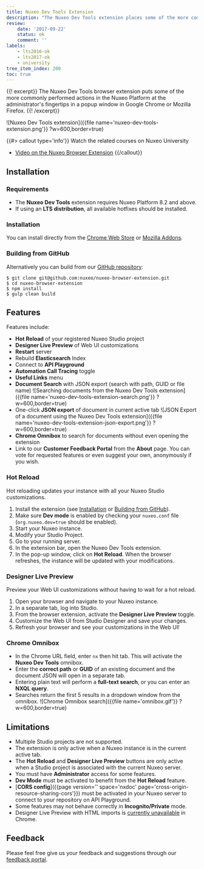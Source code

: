 ```yaml
---
title: Nuxeo Dev Tools Extension
description: "The Nuxeo Dev Tools extension places some of the more commonly performed actions in the Nuxeo Platform at the administrator's fingertips in a browser popup window."
review:
    date: '2017-09-22'
    status: ok
    comment: ''
labels:
    - lts2016-ok
    - lts2017-ok  
    - university
tree_item_index: 200
toc: true
---
```

{{! excerpt}}
The Nuxeo Dev Tools browser extension puts some of the more commonly performed actions in the Nuxeo Platform at the administrator's fingertips in a popup window in Google Chrome or Mozilla Firefox.
{{! /excerpt}}

![Nuxeo Dev Tools extension]({{file name='nuxeo-dev-tools-extension.png'}} ?w=600,border=true)

{{#> callout type='info'}}
Watch the related courses on Nuxeo University
- [Video on the Nuxeo Browser Extension](https://university.nuxeo.com/learn/public/course/view/elearning/83/NuxeoDevTools)
{{/callout}}

## Installation

### Requirements

- The **Nuxeo Dev Tools** extension requires Nuxeo Platform 8.2 and above.
- If using an **LTS distribution**, all available hotfixes should be installed.

### Installation

You can install directly from the [Chrome Web Store](https://chrome.google.com/webstore/detail/nuxeo-extension/kncphbjdicjganncpalklkllihdidcmh) or [Mozilla Addons](https://addons.mozilla.org/en-US/firefox/addon/nuxeo-dev-tools/).

### Building from GitHub

Alternatively you can build from our [GitHub repository](https://github.com/nuxeo/nuxeo-browser-extension):

```
$ git clone git@github.com:nuxeo/nuxeo-browser-extension.git
$ cd nuxeo-browser-extension
$ npm install
$ gulp clean build
```

## Features

Features include:
- **Hot Reload** of your registered Nuxeo Studio project
- **Designer Live Preview** of Web UI customizations
- **Restart** server
- Rebuild **Elasticsearch** Index
- Connect to **API Playground**
- **Automation Call Tracing** toggle
- **Useful Links** menu
- **Document Search** with JSON export (search with path, GUID or file name)
    ![Searching documents from the Nuxeo Dev Tools extension]({{file name='nuxeo-dev-tools-extension-search.png'}} ?w=600,border=true)
- One-click **JSON export** of document in current active tab
    ![JSON Export of a document using the Nuxeo Dev Tools extension]({{file name='nuxeo-dev-tools-extension-json-export.png'}} ?w=600,border=true)
- **Chrome Omnibox** to search for documents without even opening the extension
- Link to our **Customer Feedback Portal** from the **About** page. You can vote for requested features or even suggest your own, anonymously if you wish.

### Hot Reload

Hot reloading updates your instance with all your Nuxeo Studio customizations.

1. Install the extension (see [Installation](#installation) or [Building from GitHub](#building-from-github)).
1. Make sure **Dev mode** is enabled by checking your `nuxeo.conf` file (`org.nuxeo.dev=true` should be enabled).
1. Start your Nuxeo instance.</br>
1. Modify your Studio Project.
1. Go to your running server.
1. In the extension bar, open the Nuxeo Dev Tools extension.
1. In the pop-up window, click on **Hot Reload**. When the browser refreshes, the instance will be updated with your modifications.

### Designer Live Preview

Preview your Web UI customizations without having to wait for a hot reload.

1. Open your browser and navigate to your Nuxeo instance.
1. In a separate tab, log into Studio.
1. From the browser extension, activate the **Designer Live Preview** toggle.
1. Customize the Web UI from Studio Designer and save your changes.
1. Refresh your browser and see your customizations in the Web UI!

### Chrome Omnibox

- In the Chrome URL field, enter `nx` then hit tab. This will activate the **Nuxeo Dev Tools** omnibox.
- Enter the **correct path** or **GUID** of an existing document and the document JSON will open in a separate tab.
- Entering plain text will perform a **full-text search**, or you can enter an **NXQL query**.
- Searches return the first 5 results in a dropdown window from the omnibox.
  ![Chrome Omnibox search]({{file name='omnibox.gif'}} ?w=600,border=true)

## Limitations

- Multiple Studio projects are not supported.
- The extension is only active when a Nuxeo instance is in the current active tab.
- The **Hot Reload** and **Designer Live Preview** buttons are only active when a Studio project is associated with the current Nuxeo server.
- You must have **Administrator** access for some features.
- **Dev Mode** must be activated to benefit from the **Hot Reload** feature.
- [**CORS config**]({{page version='' space='nxdoc' page='cross-origin-resource-sharing-cors'}}) must be activated in your Nuxeo server to connect to your repository on API Playground.
- Some features may not behave correctly in **Incognito/Private** mode.
- Designer Live Preview with HTML imports is [currently unavailable](https://bugs.chromium.org/p/chromium/issues/detail?id=803115) in Chrome.

## Feedback

Please feel free give us your feedback and suggestions through our [feedback portal](https://portal.prodpad.com/40c295d6-739d-11e7-9e52-06df22ffaf6f).
